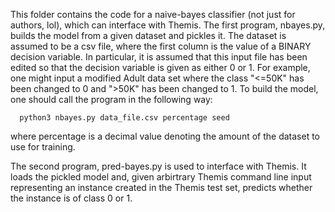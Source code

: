 This folder contains the code for a naive-bayes classifier (not just for authors, lol), which can interface with 
Themis. The first program, nbayes.py, builds the model from a given dataset and pickles it. The dataset is assumed 
to be a csv file, where the first column is the value of a BINARY decision variable. In particular, it is assumed 
that this input file has been edited so that the decision variable is given as either 0 or 1. For example, one might 
input a modified Adult data set where the class "<=50K" has been changed to 0 and ">50K" has been changed to 1. To 
build the model, one should call the program in the following way:

      python3 nbayes.py data_file.csv percentage seed

where percentage is a decimal value denoting the amount of the dataset to use for training. 


The second program, pred-bayes.py is used to interface with Themis. It loads the pickled model and, given arbirtrary
Themis command line input representing an instance created in the Themis test set, predicts whether the instance is of 
class 0 or 1. 